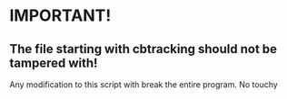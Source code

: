 IMPORTANT!
==========
The file starting with cbtracking should not be tampered with!
--------------------------------------------------------------

Any modification to this script with break the entire program. No touchy